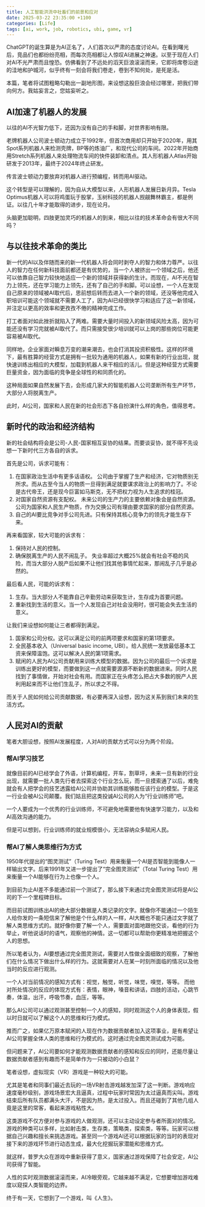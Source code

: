 ```yaml
---
title: 人工智能洪流中社畜们的前景和应对
date: 2025-03-22 23:35:00 +1100
categories: [Life]
tags: [ai, work, job, robotics, ubi, game, vr]
---
```


ChatGPT的诞生算是为AI正名了，人们首次以严肃的态度讨论AI。在看到曙光后，竞品们也都纷纷亮相，而每次亮相都让人惊叹AI进展之神速。以至于现在人们对AI不光严肃而且惶恐。仿佛看到了不远处的滔天巨浪滚滚而来，它即将席卷沿途的洼地和护城河，似乎终有一刻会将我们卷走，卷到不知何处，是死是活。

本篇，笔者将试图粗略勾勒出一副地形图，来设想这股巨浪会经过哪里，把我们带向何方。我姑妄言之，您姑妄听之。

## AI加速了机器人的发展
以往的AI不光智力低下，还因为没有自己的手和脚，对世界影响有限。

老牌机器人公司波士顿动力成立于1992年，但首次商用却只开始于2020年，用其Spot系列机器人来检测壳牌，BP等的炼油厂，和现代公司的车间。2022年开始商用Stretch系列机器人来处理物流车间的快件装卸和清点。其人形机器人Atlas开始研发于2013年，最终于2024年终止研发。

传言波士顿动力要放弃对机器人进行预编程，转而用AI驱动。

这个转型是可以理解的，因为自从大模型以来，人形机器人发展日新月异。Tesla Optimus机器人可以将鸡蛋玩于股掌，玉树科技的机器人觊觎舞林霸主，都是例证。以往几十年才能取得的进步，现在论月。

头脑更加聪明，四肢更加灵巧的机器人的到来，相比以往的技术革命会有很大不同吗？

## 与以往技术革命的类比
新一代的AI以及伴随而来的新一代机器人将会同时剥夺人的智力和体力尊严。以往人的智力在任何新科技面前都还是有优势的，当一个人被挤出一个领域之后，他还可以依靠自己智力较快地适应一个新的领域并获得新的生计。而现在，AI不光在智力上领先，还在学习能力上领先，还有了自己的手和脚。可以设想，一个人在发现自己原来的领域被AI取代后，思前想后转而去进入一个新的领域，还没等他完成入职培训可能这个领域就不需要人工了，因为AI已经很快学习和适应了这一新领域，并注定以更高的效率和更孜孜不倦的精神完成工作。

打工者面对如此挫折就陷入了两难。需要大量时间投入的新领域风险太高，因为可能还没有学习完就被AI取代了。而只需接受很少培训就可以上岗的那些岗位可能更容易被AI取代。

同样地，企业家面对瞬息万变的潮来潮去，也会打消其投资积极性。这样的环境下，最有胜算的经营方式是拥有一批较为通用的机器人，如果有新的行业出现，就快速训练出相应的大模型，加载到机器人来干相应的活儿。但是这种经营方式需要巨量资金，因为面临的竞争是全球性的和同质化的。

这种局面如果自然发展下去，会形成几家大的智能机器人公司垄断所有生产环节，大部分人将脱离生产。

此时，AI公司，国家和人民在新的社会形态下各自扮演什么样的角色，值得思考。

## 新时代的政治和经济结构
新的社会结构将会是公司-人民-国家相互妥协的结果。而要谈妥协，就不得不先设想一下新时代三方各自的诉求。

首先是公司，诉求可能有：
1. 在国家政治生活中有更多话语权。
公司由于掌握了生产和经济，它对物质别无所求。而从古至今当人的物质一旦得到满足就要谋求政治上的影响力了。不论是古代帝王，还是现今巨富如马斯克，无不把权力视为人生追求的桂冠。
2. 对国家自然资源有支配权。
未来公司的生产力的主要依赖对象会是自然资源。公司为国家和人民生产物质，作为交换公司有理由要求国家的部分自然资源。
3. 自己的AI要比竞争对手公司先进。只有保持其核心竞争力的领先才能生存下来。

再来看国家，较大可能的诉求有：
1. 保持对人民的控制。
2. 确保脱离生产的人民不闹乱子。
失业率超过大概25%就会有社会不稳的风险，而当大部分人脱产后如果不让他们找其他事情忙起来，那闹乱子几乎是必然的。

最后看人民，可能的诉求有：
1. 生存。当大部分人不能靠自己辛勤劳动来获取生计，生存成为首要问题。
2. 重新找到生活的意义。当一个人发现自己对社会没用时，很可能会失去生活的意义。

让我们来设想如何能让三者都得到满足。

1. 国家和公司分权。这可以满足公司的前两项要求和国家的第1项要求。
2. 全民基本收入（Universal basic income, UBI）。给人民统一发放最低基本工资来保障温饱。这可以解决人民的第1项需求。
3. 赋闲的人民为AI公司贡献用来训练大模型的数据。因为公司的最后一个诉求是训练出更好的模型，而要做到这一点就需要源源不断新的数据进来。同时人民找到了事情做，开始对社会有用。而国家正在头疼怎么把占大多数的脱产人民利用起来而不让他们生乱子，所以求之不得。

而关于人民如何给公司贡献数据，有必要再深入设想，因为这关系到我们未来的生活方式。

## 人民对AI的贡献
笔者大胆设想，按照AI发展程度，人对AI的贡献方式可以分为两个阶段。

### 帮AI学习技艺
就像目前的AI已经学会了外语，计算机编程，开车，割草坪，未来一旦有新的行业出现，就需要一批人类先行者去探索这个行业怎么玩，而一旦摸索通了以后，难免就会有人把学会的技艺透露给AI公司并协助其训练能够胜任该行业的模型。于是这一行业会被AI公司颠覆。我们姑且把这类投诚AI公司的人为“行业训练师”吧。

一个人要成为一个优秀的行业训练师，不可避免地需要他有快速学习能力，以及和AI高效沟通的能力。

但是可以想到，行业训练师的就业规模很小，无法容纳众多赋闲人民。

### 帮AI了解人类思维行为方式
1950年代提出的“图灵测试”（Turing Test）用来衡量一个AI是否智能到能像人一样输出文字。后来1991年又进一步提出了“完全图灵测试”（Total Turing Test）用来衡量一个AI能够在行为上也像一个人。

到目前为止AI差不多能通过前一个测试了，那么接下来通过完全图灵测试将是AI公司的下一个里程碑目标。

而目前试图训练出AI的绝大部分数据是人类记录的文字。就像你不能通过一个陌生人给你发的一条短信来了解他是个什么样的人一样，AI大概也不能只通过文字就了解人类思维方式的。就好像你要了解一个人，需要面对面地跟他交谈，看他的行为举止，听他说话时的语气，观察他的神情。这一切都可以帮助你更精准地把握这个人的思想。

所以笔者认为，AI要想通过完全图灵测试，需要对人性做全面细致的观察，了解他们在什么情况下做出什么样的行为。这就需要对人在某一时刻所面临的情况以及他当时的反应进行观测。

一个人对当前情况的感知方式有：视觉，触觉，听觉，味觉，嗅觉，等等。
而他对所处情况的反应的体现方式有：表情，眼神，嗓音和讲话，四肢的活动，心跳节奏，体温，出汗，呼吸节奏，血压，等等。

那么AI公司可以通过观测甚至控制一个人的感知，同时观测这个人的身体表现，假以时日就可以了解这个人的思维和行为模式。

推而广之，如果亿万原本赋闲的人现在作为数据贡献者加入这项事业，是有希望让AI公司掌握全体人类的思维和行为模式的。这时通过完全图灵测试成为可能。

但问题来了，AI公司要如何才能观测数据贡献者的感知和反应的同时，还能尽量让数据贡献者感到有趣而不是简单作为一只被动的小白鼠？

笔者设想，虚拟现实（VR）游戏是一种较大的可能。

尤其是笔者和同事们最近去玩的一场VR射击游戏越发加深了这一判断。游戏响应速度毫秒级别，游戏场景宏大且逼真，过程中玩家时常因为太过逼真而尖叫。游戏结束后所有队员都满头大汗，不是因为热，是太过投入。而且还碰到了其他几组人竟是这里的常客，看起来游戏粘性大。

这类游戏不仅方便对参与游戏的人做观测，还可以主动设定参与者所面对的情况。游戏的种类可以多样，比如射击类，生存类，策略类，探索类，等等。玩家可以根据自己兴趣和擅长来挑选游戏。甚至同一个游戏AI还可以根据玩家的当时的表现对接下来的游戏环节进行动态生成，最大化挖掘玩家潜能和思维方式。

就这样，普罗大众在游戏中重新获得了意义，国家通过游戏保障了社会安定，AI公司获得了智能。

人性的实时观测数据滚滚而来，AI冷眼旁观，它越来越不满足，它想要增加游戏难度以窥探人类智能的边界。

终于有一天，它想到了一个游戏，叫《人生》。